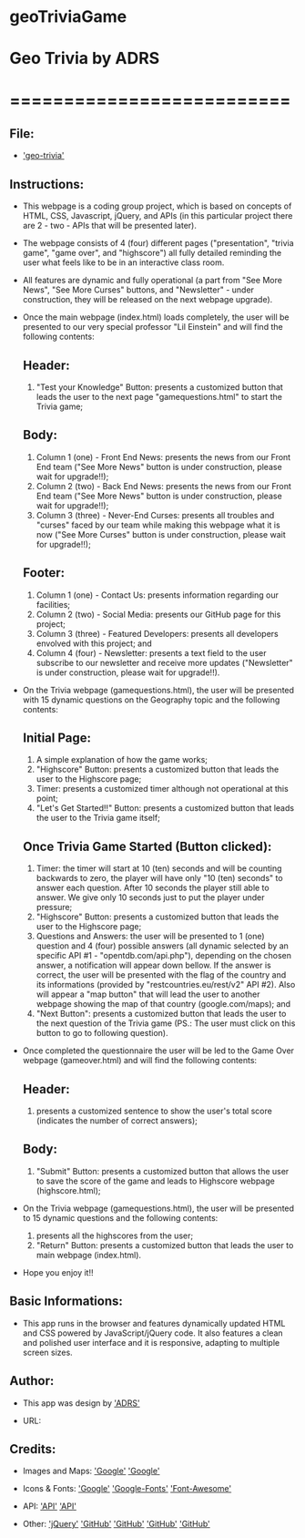 # geoTriviaGame
# Geo Trivia by ADRS
# ==========================

## File:

* ['geo-trivia'](https://dasloinc.github.io/index.html)


## Instructions:

* This webpage is a coding group project, which is based on concepts of HTML, CSS, Javascript, jQuery, and APIs (in this particular project there are 2 - two - APIs that will be presented later).

* The webpage consists of 4 (four) different pages ("presentation", "trivia game", "game over", and "highscore") all fully detailed reminding the user what feels like to be in an interactive class room.

* All features are dynamic and fully operational (a part from "See More News", "See More Curses" buttons, and "Newsletter" - under construction, they will be released on the next webpage upgrade).

* Once the main webpage (index.html) loads completely, the user will be presented to our very special professor "Lil Einstein" and will find the following contents:
    ## Header:
    1. "Test your Knowledge" Button: presents a customized button that leads the user to the next page "gamequestions.html" to start the Trivia game;
    ## Body:
    1. Column 1 (one) - Front End News: presents the news from our Front End team ("See More News" button is under construction, please wait for upgrade!!);
    2. Column 2 (two) - Back End News: presents the news from our Front End team ("See More News" button is under construction, please wait for upgrade!!); 
    3. Column 3 (three) - Never-End Curses: presents all troubles and "curses" faced by our team while making this webpage what it is now ("See More Curses" button is under construction, please wait for upgrade!!); 
    ## Footer:
    1. Column 1 (one) - Contact Us: presents information regarding our facilities;
    2. Column 2 (two) - Social Media: presents our GitHub page for this project;
    3. Column 3 (three) - Featured Developers: presents all developers envolved with this project; and
    4. Column 4 (four) - Newsletter: presents a text field to the user subscribe to our newsletter and receive more updates ("Newsletter" is under construction, please wait for upgrade!!).

* On the Trivia webpage (gamequestions.html), the user will be  presented with 15 dynamic questions on the Geography topic and the following contents:
    ## Initial Page:
    1. A simple explanation of how the game works; 
    2. "Highscore" Button: presents a customized button that leads the user to the Highscore page;
    3. Timer: presents a customized timer although not operational at this point;
    4. "Let's Get Started!!" Button: presents a customized button that leads the user to the Trivia game itself;
    ## Once Trivia Game Started (Button clicked):
    1. Timer: the timer will start at 10 (ten) seconds and will be counting backwards to zero, the player will have only "10 (ten) seconds" to answer each question. After 10 seconds the player still able to answer. We give only 10 seconds just to put the player under pressure;
    2. "Highscore" Button: presents a customized button that leads the user to the Highscore page; 
    3. Questions and Answers: the user will be presented to 1 (one) question and 4 (four) possible answers (all dynamic selected by an specific API #1 - "opentdb.com/api.php"), depending on the chosen answer, a notification will appear down bellow. If the answer is correct, the user will be presented with the flag of the country and its informations (provided by "restcountries.eu/rest/v2" API #2). Also will appear a "map button" that will lead the user to another webpage showing the map of that country (google.com/maps); and
    4. "Next Button": presents a customized button that leads the user to the next question of the Trivia game (PS.: The user must click on this button to go to following question).

* Once completed the questionnaire the user will be led to the Game Over webpage (gameover.html) and will find the following contents:
    ## Header:
    1. presents a customized sentence to show the user's total score (indicates the number of correct answers);
    ## Body:
    1. "Submit" Button: presents a customized button that allows the user to save the score of the game and leads to Highscore webpage (highscore.html);

* On the Trivia webpage (gamequestions.html), the user will be presented to 15 dynamic questions and the following contents:
    1. presents all the highscores from the user;
    2. "Return" Button: presents a customized button that leads the user to main webpage (index.html).

* Hope you enjoy it!!


## Basic Informations: 

* This app runs in the browser and features dynamically updated HTML and CSS powered by JavaScript/jQuery code. It also features a clean and polished user interface and it is responsive, adapting to multiple screen sizes.


## Author:
* This app was design by ['ADRS'](Anson-Daniel-Rodrigo-Sophorn)

* URL:


## Credits:

* Images and Maps:
['Google'](google.com)
['Google'](google.com/maps)
		
* Icons & Fonts:
['Google'](google.com)
['Google-Fonts'](fonts.google.com/)
['Font-Awesome'](fontawesome.io)

* API:
['API'](opentdb.com/api.php')
['API'](restcountries.eu/rest/v2)

* Other:
['jQuery'](jquery.com)
['GitHub'](github.com/ansonhywong)
['GitHub'](github.com/dasloinc)
['GitHub'](github.com/rodrigomgimenes)
['GitHub'](github.com/smak-13)


